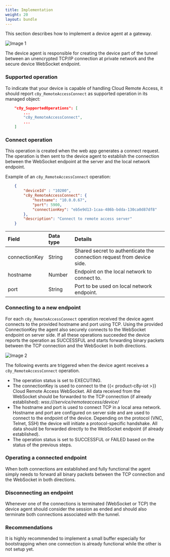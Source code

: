```yaml
---
title: Implementation
weight: 20
layout: bundle
---
```


This section describes how to implement a device agent at a gateway.

![Image 1](/images/cra/cra-api-image1.png)

The device agent is responsible for creating the device part of the tunnel between an unencrypted TCP/IP connection at private network and the secure device WebSocket endpoint.

### Supported operation

To indicate that your device is capable of handling Cloud Remote Access, it should report `c8y_RemoteAccessConnect` as supported operation in its managed object:

```json
	"c8y_SupportedOperations": [
		...
		"c8y_RemoteAccessConnect",
		...
	]
```

### Connect operation

This operation is created when the web app generates a connect request. The operation is then sent to the device agent to establish the connection between the WebSocket endpoint at the server and the local network endpoint.

Example of an `c8y_RemoteAccessConnect` operation:

```json
	{
		"deviceId" : "10200",
		"c8y_RemoteAccessConnect": {
			"hostname": "10.0.0.67",
			"port": 5900,
			"connectionKey": "eb5e9d13-1caa-486b-bdda-130ca0d87df8"
		},
		"description": "Connect to remote access server"
	}
```

|Field|Data type|Details|
|:---|:---|:---|
|connectionKey|String|Shared secret to authenticate the connection request from device side. |
|hostname|Number|Endpoint on the local network to connect to.|
|port|String|Port to be used on local network endpoint.|

### Connecting to a new endpoint

For each `c8y_RemoteAccessConnect` operation received the device agent connects to the provided hostname and port using TCP. Using the provided ConnectionKey the agent also securely connects to the WebSocket endpoint on server side. If all these operations succeeded the device reports the operation as SUCCESSFUL and starts forwarding binary packets between the TCP connection and the WebSocket in both directions.

![Image 2](/images/cra/cra-api-image2.png)

The following events are triggered when the device agent receives a `c8y_RemoteAccessConnect` operation.

* The operation status is set to EXECUTING.
* The connectionKey is used to connect to the {{< product-c8y-iot >}} Cloud Remote Access WebSocket. All data received from the WebSocket should be forwarded to the TCP connection (if already established): *wss://<hostname>/service/remoteaccess/device/<connectionKey>*
* The hostname and port is used to connect TCP in a local area network. Hostname and port are configured on server side and are used to connect to the endpoint of the device. Depending on the protocol (VNC, Telnet, SSH) the device will initiate a protocol-specific handshake. All data should be forwarded directly to the WebSocket endpoint (if already established).
* The operation status is set to SUCCESSFUL or FAILED based on the status of the previous steps.

### Operating a connected endpoint

When both connections are established and fully functional the agent simply needs to forward all binary packets between the TCP connection and the WebSocket in both directions.

### Disconnecting an endpoint

Whenever one of the connections is terminated (WebSocket or TCP) the device agent should consider the session as ended and should also terminate both connections associated with the tunnel.

### Recommendations

It is highly recommended to implement a small buffer especially for bootstrapping when one connection is already functional while the other is not setup yet.
